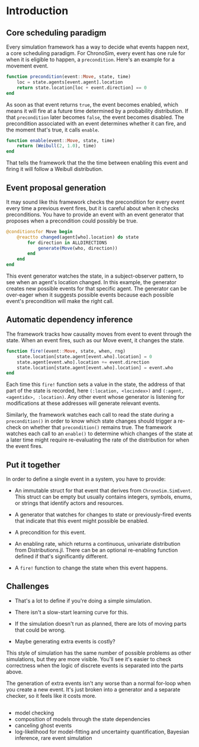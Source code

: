# Introduction

## Core scheduling paradigm

Every simulation framework has a way to decide what events happen next, a core scheduling paradigm. For ChronoSim, every event has one rule for when it is eligible to happen, a `precondition`. Here's an example for a movement event.

```julia
function precondition(event::Move, state, time)
	loc = state.agents[event.agent].location
	return state.location[loc + event.direction] == 0
end
```
As soon as that event returns `true`, the event becomes enabled, which means it will fire at a future time determined by a probability distribution. If that `precondition` later becomes `false`, the event becomes disabled. The precondition associated with an event determines whether it can fire, and the moment that's true, it calls `enable`.

```julia
function enable(event::Move, state, time)
	return (Weibull(2, 1.0), time)
end
```
That tells the framework that the the time between enabling this event and firing it will follow a Weibull distribution.


## Event proposal generation

It may sound like this framework checks the precondition for every event every time a previous event fires, but it is careful about when it checks preconditions. You have to provide an event with an event generator that proposes when a precondition could possibly be true.

```julia
@conditionsfor Move begin
	@reactto changed(agent[who].location) do state
		for direction in ALLDIRECTIONS
			generate(Move(who, direction))
		end
	end
end
```

This event generator watches the state, in a subject-observer pattern, to see when an agent's location changed. In this example, the generator creates new possible events for that specific agent. The generator can be over-eager when it suggests possible events because each possible event's precondition will make the right call.


## Automatic dependency inference

The framework tracks how causality moves from event to event through the state. When an event fires, such as our Move event, it changes the state.

```julia
function fire!(event::Move, state, when, rng)
	state.location[state.agent[event.who].location] = 0
	state.agent[event.who].location += event.direction
	state.location[state.agent[event.who].location] = event.who
end
```

Each time this `fire!` function sets a value in the state, the address of that part of the state is recorded, here `(:location, <locindex>)` and `(:agent, <agentidx>, :location)`. Any other event whose generator is listening for modifications at these addresses will generate relevant events.

Similarly, the framework watches each call to read the state during a `precondition()` in order to know which state changes should trigger a re-check on whether that `precondition()` remains true. The framework watches each call to an `enable()` to determine which changes of the state at a later time might require re-evaluating the rate of the distribution for when the event fires.


## Put it together

In order to define a single event in a system, you have to provide:

 * An immutable struct for that event that derives from `ChronoSim.SimEvent`. This struct can be empty but usually contains integers, symbols, enums, or strings that identify actors and resources.

 * A generator that watches for changes to state or previously-fired events that indicate that this event might possible be enabled.

 * A precondition for this event.

 * An enabling rate, which returns a continuous, univariate distribution from Distributions.jl. There can be an optional re-enabling function defined if that's significantly different.

 * A `fire!` function to change the state when this event happens.


## Challenges

 * That's a lot to define if you're doing a simple simulation.

 * There isn't a slow-start learning curve for this.

 * If the simulation doesn't run as planned, there are lots of moving parts that could be wrong.

 * Maybe generating extra events is costly?

This style of simulation has the same number of possible problems as other simulations, but they are more visible. You'll see it's easier to check correctness when the logic of discrete events is separated into the parts above.

The generation of extra events isn't any worse than a normal for-loop when you create a new event. It's just broken into a generator and a separate checker, so it feels like it costs more.

## 

 - model checking
 - composition of models through the state dependencies
 - canceling ghost events
 - log-likelihood for model-fitting and uncertainty quantification, Bayesian inference, rare event simulation

